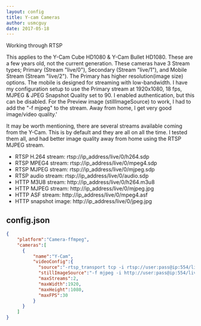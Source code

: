 ```yaml
---
layout: config
title: Y-cam Cameras
author: usmcguy
date: 2017-05-18
---
```

Working through RTSP

This applies to the Y-Cam Cube HD1080 & Y-Cam Bullet HD1080. These are a few years old, not the current generation.  These cameras have 3 Stream types; Primary (Stream "live/0"), Secondary (Stream "live/1"), and Mobile Stream (Stream "live/2"). The Primary has higher resolution(image size) options. The mobile is designed for streaming with low-bandwidth. I have my configuration setup to use the Primary stream at 1920x1080, 18 fps, MJPEG & JPEG Snapshot Quality set to 90. I enabled authentication, but this can be disabled. For the Preview image (stillImageSource) to work, I had to add the "-f mjpeg" to the stream. Away from home, I get very good image/video quality.'

It may be worth mentioning, there are several streams available coming from the Y-Cam. This is by default and they are all on all the time. I tested them all, and had better image quality away from home using the RTSP MJPEG stream.

+ RTSP H.264 stream:	rtsp://ip_address/live/0/h264.sdp
+ RTSP MPEG4 stream:	rtsp://ip_address/live/0/mpeg4.sdp
+ RTSP MJPEG stream:	rtsp://ip_address/live/0/mjpeg.sdp
+ RTSP audio stream:	rtsp://ip_address/live/0/audio.sdp
+ HTTP M3U8 stream:	http://ip_address/live/0/h264.m3u8
+ HTTP MJPEG stream:	http://ip_address/live/0/mjpeg.jpg
+ HTTP ASF stream:	http://ip_address/live/0/mpeg4.asf
+ HTTP snapshot image:	http://ip_address/live/0/jpeg.jpg

## config.json

```json
{
    "platform":"Camera-ffmpeg",
    "cameras":[
      {
          "name":"Y-Cam",
          "videoConfig":{
            "source":"-rtsp_transport tcp -i rtsp://user:pass@ip:554/live/0/mjpeg.sdp",
            "stillImageSource":"-f mjpeg -i http://user:pass@ip:554/live/0/mjpeg.jpg",
            "maxStreams":2,
            "maxWidth":1920,
            "maxHeight":1080,
            "maxFPS":30
          }
      }
    ]
}
```
